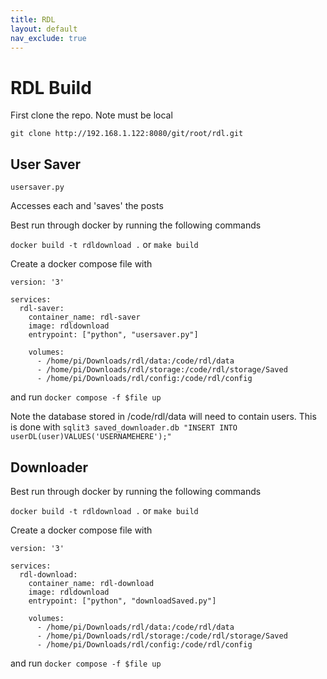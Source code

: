 ```yaml
---
title: RDL
layout: default
nav_exclude: true
---
```


# RDL Build

First clone the repo. Note must be local

`git clone http://192.168.1.122:8080/git/root/rdl.git`


## User Saver


`usersaver.py`

Accesses each and 'saves' the posts

Best run through docker by running the following commands

`docker build -t rdldownload .`
or
`make build`

Create a docker compose file with
```
version: '3'

services:
  rdl-saver:
    container_name: rdl-saver
    image: rdldownload
    entrypoint: ["python", "usersaver.py"]

    volumes:
      - /home/pi/Downloads/rdl/data:/code/rdl/data
      - /home/pi/Downloads/rdl/storage:/code/rdl/storage/Saved
      - /home/pi/Downloads/rdl/config:/code/rdl/config
```
and run `docker compose -f $file up`

Note the database stored in /code/rdl/data will need to contain users.
This is done with `sqlit3 saved_downloader.db "INSERT INTO userDL(user)VALUES('USERNAMEHERE');"`


## Downloader

Best run through docker by running the following commands

`docker build -t rdldownload .`
or
`make build`

Create a docker compose file with
```
version: '3'

services:
  rdl-download:
    container_name: rdl-download
    image: rdldownload
    entrypoint: ["python", "downloadSaved.py"]

    volumes:
      - /home/pi/Downloads/rdl/data:/code/rdl/data
      - /home/pi/Downloads/rdl/storage:/code/rdl/storage/Saved
      - /home/pi/Downloads/rdl/config:/code/rdl/config
```
and run `docker compose -f $file up`
